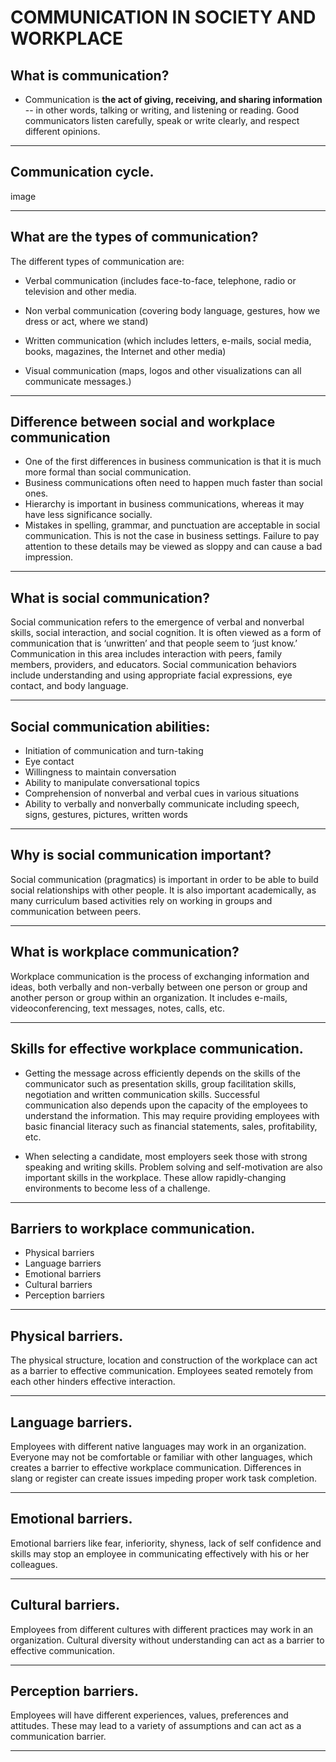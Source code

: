 # COMMUNICATION IN SOCIETY AND WORKPLACE
## What is communication? 
- Communication is **the act of giving, receiving, and sharing information** -- in other words, talking or writing, and listening or reading. Good communicators listen carefully, speak or write clearly, and respect different opinions.
---
## Communication cycle.
image

---
## What are the types of communication? 

The different types of communication are:
 * Verbal communication (includes face-to-face, telephone, radio or television and other media.
* Non verbal communication (covering body language, gestures, how we dress or act, where we stand)

* Written communication (which includes letters, e-mails, social media, books, magazines, the Internet and other media)
* Visual communication (maps, logos and other visualizations can all communicate messages.)
---
## Difference between social and workplace communication

- One of the first differences in business communication is that it is much more formal than social communication.
- Business communications often need to happen much faster than social ones.
- Hierarchy is important in business communications, whereas it may have less significance socially. 
- Mistakes in spelling, grammar, and punctuation are acceptable in social communication. This is not the case in business settings. Failure to pay attention to these details may be viewed as sloppy and can cause a bad impression.
---
## What is social communication?
Social communication refers to the emergence of verbal and nonverbal skills, social interaction, and social cognition. It is often viewed as a form of communication that is ‘unwritten’ and that people seem to ‘just know.’ Communication in this area includes interaction with peers, family members, providers, and educators. Social communication behaviors include understanding and using appropriate facial expressions, eye contact, and body language.

---
## Social communication abilities:
* Initiation of communication and turn-taking
* Eye contact
* Willingness to maintain conversation
* Ability to manipulate conversational topics
* Comprehension of nonverbal and verbal cues in various situations
* Ability to verbally and nonverbally communicate including speech, signs, gestures, pictures, written words
---
## Why is social communication important?
Social communication (pragmatics) is important in order to be able to build social relationships with other people. It is also important academically, as many curriculum based activities rely on working in groups and communication between peers.

---

## What is workplace communication?

Workplace communication is the process of exchanging information and ideas, both verbally and non-verbally between one person or group and another person or group within an organization. It includes e-mails, videoconferencing, text messages, notes, calls, etc.

---
## Skills for effective workplace communication.
* Getting the message across efficiently depends on the skills of the communicator such as presentation skills, group facilitation skills, negotiation and written communication skills. Successful communication also depends upon the capacity of the employees to understand the information. This may require providing employees with basic financial literacy such as financial statements, sales, profitability, etc.

* When selecting a candidate, most employers seek those with strong speaking and writing skills. Problem solving and self-motivation are also important skills in the workplace. These allow rapidly-changing environments to become less of a challenge.

---
## Barriers to workplace communication.
* Physical barriers
* Language barriers
* Emotional barriers
* Cultural barriers
* Perception barriers
---
## Physical barriers.
The physical structure, location and construction of the workplace can act as a barrier to effective communication. Employees seated remotely from each other hinders effective interaction.

---
## Language barriers.
Employees with different native languages may work in an organization. Everyone may not be comfortable or familiar with other languages, which creates a barrier to effective workplace communication. Differences in slang or register can create issues impeding proper work task completion.

---
## Emotional barriers.
Emotional barriers like fear, inferiority, shyness, lack of self confidence and skills may stop an employee in communicating effectively with his or her colleagues.

---
## Cultural barriers.
Employees from different cultures with different practices may work in an organization. Cultural diversity without understanding can act as a barrier to effective communication.

---
## Perception barriers.
Employees will have different experiences, values, preferences and attitudes. These may lead to a variety of assumptions and can act as a communication barrier.

---


